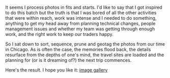 <!--
.. title: Our Chicago video and photos are up
.. slug: 20111113our-chicago-video-and-photos-are-up
.. date: 2011/11/13 06:38:47
.. spellcheck_exceptions: geotag,one's
.. tags: Photography, Travel
.. link: 
.. description: 
-->


It seems I process photos in fits and starts. I'd like to say that I got inspired to do this batch but the truth is that I was bored of all the other activities that were within reach, work was intense and I needed to do something, anything to get my head away from planning technical changes, people management issues and whether my team was getting through enough work, and the right work to keep our traders happy.

So I sat down to sort, sequence, prune and geotag the photos from our time in Chicago. As is often the case, the memories flood back, the details resurface from the depths of one's mind, the travel sites are loaded and the planning for (or is it dreaming of?) the next trip commences.

Here's the result. I hope you like it: [image gallery](https://images.wordspeak.org/chicago_2009/)
